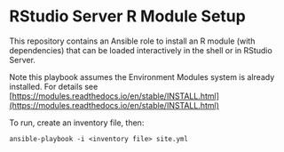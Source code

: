 # RStudio Server R Module Setup

This repository contains an Ansible role to install an R module (with
dependencies) that can be loaded interactively in the shell or in RStudio
Server.

Note this playbook assumes the Environment Modules system is already installed.
For details see
[https://modules.readthedocs.io/en/stable/INSTALL.html](https://modules.readthedocs.io/en/stable/INSTALL.html)

To run, create an inventory file, then:

    ansible-playbook -i <inventory file> site.yml

